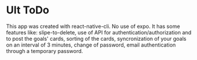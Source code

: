 # Ult ToDo

This app was created with react-native-cli. No use of expo.
It has some features like: slipe-to-delete, use of API for authentication/authorization and to post the goals' cards, sorting of the cards, syncronization of your goals on an interval of 3 minutes, change of password, email authentication through a temporary password.
